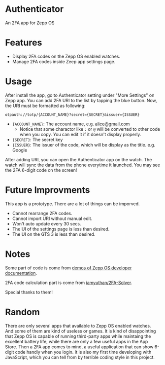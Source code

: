 # Authenticator
An 2FA app for Zepp OS

# Features
- Display 2FA codes on the Zepp OS enabled watches.
- Manage 2FA codes inside Zeep app settings page.

# Usage
After install the app, go to Authenticator setting under "More Settings" on Zepp app. You can add 2FA URI to the list by tapping the blue button.
Now, the URI must be formatted as following:
```
otpauth://totp/{ACCOUNT_NAME}?secret={SECRET}&issuer={ISSUER}
```
- `{ACCOUNT_NAME}`: The account name, e.g. alice@gmail.com
  - Notice that some charactor like `:` or `@` will be converted to other code when you copy. You can edit it if it doesn't display properly.
- `{SECRET}`: The secret key
- `{ISSUER}`: The issuer of the code, which will be display as the title. e.g. Google

After adding URI, you can open the Authenticator app on the watch. The watch will sync the data from the phone everytime it launched. You may see the 2FA 6-digit code on the screen!

# Future Improvments
This app is a prototype. There are a lot of things can be imporved.
- Cannot rearrange 2FA codes.
- Cannot import URI without manual edit.
- Won't auto update every 30 secs.
- The UI of the settings page is less than desired.
- The UI on the GTS 3 is less than desired.

# Notes

Some part of code is come from [demos of Zepp OS developer documentation](https://github.com/zepp-health/zeppos-samples).

2FA code calculation part is come from [iamyuthan/2FA-Solver](https://github.com/iamyuthan/2FA-Solver).

Special thanks to them!

# Random
There are only several apps that available to Zepp OS enabled watches. And some of them are kind of useless or games. It is kind of disappointing that Zepp OS is capable of running third-party apps while maintaing the excellent battery life, while there are only a few useful apps in the App Store. Then a 2FA app comes to mind,  a useful application that can show 6-digit code handly when you login. It is also my first time developing with JavaScript, which you can tell from by terrible coding style in this project.
